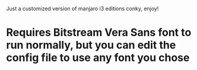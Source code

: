 Just a customized version of manjaro i3 editions conky, enjoy!

# Requires Bitstream Vera Sans font to run normally, but you can edit the config file to use any font you chose
